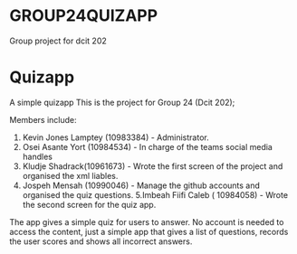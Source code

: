 # GROUP24QUIZAPP
Group project for dcit 202
# Quizapp
 A simple quizapp
This is the project for Group 24 (Dcit 202);

Members include:
1. Kevin Jones Lamptey (10983384) - Administrator.
2. Osei Asante Yort (10984534) - In charge of the teams social media handles
3. Kludje Shadrack(10961673) - Wrote the first screen of the project and organised the xml liables.
4. Jospeh Mensah (10990046) - Manage the github accounts and organised the quiz questions.
5.Imbeah Fiifi Caleb ( 10984058) - Wrote the second screen for the quiz app.


The app gives a simple quiz for users to answer. No account is needed to access the content, just a simple app that gives a list of questions, records the user scores
and shows all incorrect answers. 